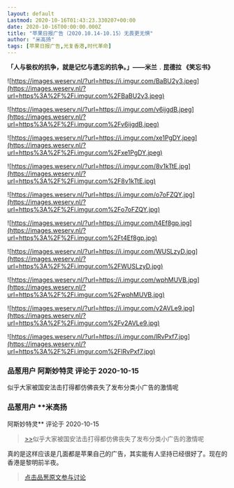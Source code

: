 ```yaml
---
layout: default
Lastmod: 2020-10-16T01:43:23.330207+00:00
date: 2020-10-16T00:00:00.000Z
title: "苹果日报广告（2020.10.14-10.15）无畏更无惧"
author: "米高扬"
tags: [苹果日报广告,光复香港,时代革命]
---
```


**「人与极权的抗争，就是记忆与遗忘的抗争。」——米兰﹒昆德拉 《笑忘书》**  
  
![https://images.weserv.nl/?url=https://i.imgur.com/BaBU2y3.jpeg](https://images.weserv.nl/?url=https%3A%2F%2Fi.imgur.com%2FBaBU2y3.jpeg)  
  
![https://images.weserv.nl/?url=https://i.imgur.com/v6ijgdB.jpeg](https://images.weserv.nl/?url=https%3A%2F%2Fi.imgur.com%2Fv6ijgdB.jpeg)  
  
![https://images.weserv.nl/?url=https://i.imgur.com/xe1PgDY.jpeg](https://images.weserv.nl/?url=https%3A%2F%2Fi.imgur.com%2Fxe1PgDY.jpeg)  
  
![https://images.weserv.nl/?url=https://i.imgur.com/8v1kTtE.jpg](https://images.weserv.nl/?url=https%3A%2F%2Fi.imgur.com%2F8v1kTtE.jpg)  
  
![https://images.weserv.nl/?url=https://i.imgur.com/o7oFZQY.jpg](https://images.weserv.nl/?url=https%3A%2F%2Fi.imgur.com%2Fo7oFZQY.jpg)  
  
![https://images.weserv.nl/?url=https://i.imgur.com/t4Ef8gp.jpg](https://images.weserv.nl/?url=https%3A%2F%2Fi.imgur.com%2Ft4Ef8gp.jpg)  
  
![https://images.weserv.nl/?url=https://i.imgur.com/WUSLzyD.jpg](https://images.weserv.nl/?url=https%3A%2F%2Fi.imgur.com%2FWUSLzyD.jpg)  
  
![https://images.weserv.nl/?url=https://i.imgur.com/wphMUVB.jpg](https://images.weserv.nl/?url=https%3A%2F%2Fi.imgur.com%2FwphMUVB.jpg)  
  
![https://images.weserv.nl/?url=https://i.imgur.com/v2AVLe9.jpg](https://images.weserv.nl/?url=https%3A%2F%2Fi.imgur.com%2Fv2AVLe9.jpg)  
  
![https://images.weserv.nl/?url=https://i.imgur.com/lRvPxf7.jpg](https://images.weserv.nl/?url=https%3A%2F%2Fi.imgur.com%2FlRvPxf7.jpg)

            
### 品葱用户 **阿斯妙特灵** 评论于 2020-10-15
        
似乎大家被国安法击打得都仿佛丧失了发布分类小广告的激情呢
        


            
### 品葱用户 **米高扬 
阿斯妙特灵** 评论于 2020-10-15
        
> [\>>]( "/article/item_id-517113#")似乎大家被国安法击打得都仿佛丧失了发布分类小广告的激情呢

  
  
真的是这样应该是几面都是苹果自己的广告，其实能有人坚持已经很好了。现在的香港是黎明前半夜。
        






> [点击品葱原文参与讨论](https://pincong.rocks/article/25096)

